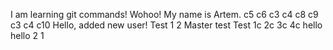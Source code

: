 I am learning git commands! Wohoo!
My name is Artem.
c5
c6
c3
c4
c8
c9
c3
c4
c10
Hello, added new user!
Test
1
2
Master test
Test
1c
2c
3c
4c
hello
hello 2
1
